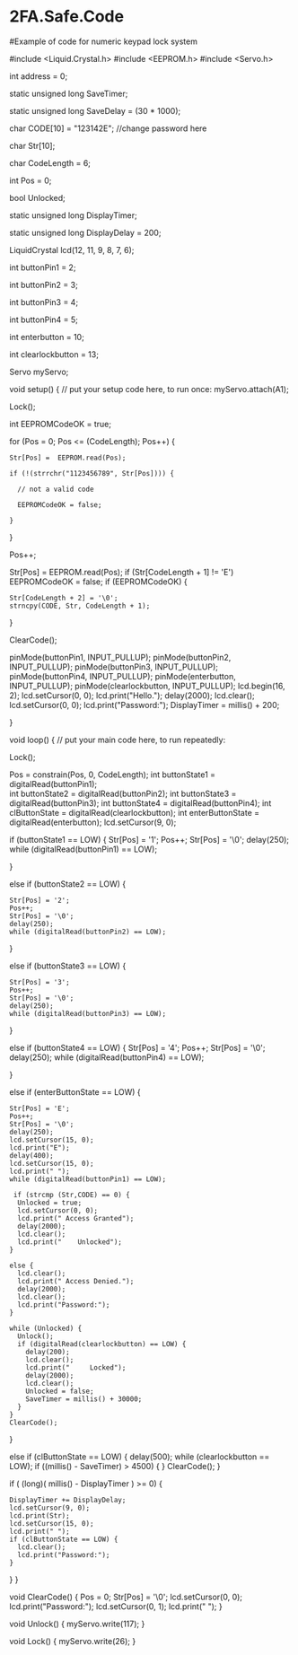 # 2FA.Safe.Code

#Example of code for numeric keypad lock system

#include <Liquid.Crystal.h>
#include <EEPROM.h>
#include <Servo.h>

int address = 0;

static unsigned long SaveTimer;                

static unsigned long SaveDelay = (30 * 1000); 

char CODE[10] = "123142E";  //change password here   

char Str[10]; 

char CodeLength = 6;

int Pos = 0;

bool Unlocked;

static unsigned long DisplayTimer; 

static unsigned long DisplayDelay = 200;

LiquidCrystal lcd(12, 11, 9, 8, 7, 6); 

int buttonPin1 = 2;   

int buttonPin2 = 3;

int buttonPin3 = 4;

int buttonPin4 = 5;

int enterbutton = 10; 

int clearlockbutton = 13;

Servo myServo; 

void setup() {
  // put your setup code here, to run once:
myServo.attach(A1);  

  Lock();

  int EEPROMCodeOK = true;

  for (Pos = 0; Pos <= (CodeLength); Pos++) {

    Str[Pos] =  EEPROM.read(Pos);

    if (!(strrchr("1123456789", Str[Pos]))) { 

      // not a valid code

      EEPROMCodeOK = false;

    }

  }

  Pos++;

  Str[Pos] =  EEPROM.read(Pos); 
  if (Str[CodeLength + 1] != 'E') EEPROMCodeOK = false; 
  if (EEPROMCodeOK) {

    Str[CodeLength + 2] = '\0';
    strncpy(CODE, Str, CodeLength + 1);

  }

  ClearCode();

  pinMode(buttonPin1, INPUT_PULLUP);
  pinMode(buttonPin2, INPUT_PULLUP);
  pinMode(buttonPin3, INPUT_PULLUP);
  pinMode(buttonPin4, INPUT_PULLUP);
  pinMode(enterbutton, INPUT_PULLUP);
  pinMode(clearlockbutton, INPUT_PULLUP);
  lcd.begin(16, 2);
  lcd.setCursor(0, 0);
  lcd.print("Hello.");
  delay(2000);
  lcd.clear();
  lcd.setCursor(0, 0);
  lcd.print("Password:");
  DisplayTimer = millis() + 200;

}

void loop() {
  // put your main code here, to run repeatedly:

Lock();

  Pos = constrain(Pos, 0, CodeLength);
  int buttonState1 = digitalRead(buttonPin1);  
  int buttonState2 = digitalRead(buttonPin2);
  int buttonState3 = digitalRead(buttonPin3);
  int buttonState4 = digitalRead(buttonPin4);
  int clButtonState = digitalRead(clearlockbutton);
  int enterButtonState = digitalRead(enterbutton);
  lcd.setCursor(9, 0);
  
  if (buttonState1 == LOW) {
    Str[Pos] = '1';
    Pos++;
    Str[Pos] = '\0';
    delay(250); 
    while (digitalRead(buttonPin1) == LOW); 

  }

  else if (buttonState2 == LOW) {

    Str[Pos] = '2';
    Pos++;
    Str[Pos] = '\0';
    delay(250); 
    while (digitalRead(buttonPin2) == LOW);

  }

  else if (buttonState3 == LOW) {

    Str[Pos] = '3';
    Pos++;
    Str[Pos] = '\0';
    delay(250); 
    while (digitalRead(buttonPin3) == LOW);

  }

  else if (buttonState4 == LOW) {
    Str[Pos] = '4';
    Pos++;
    Str[Pos] = '\0';
    delay(250); 
    while (digitalRead(buttonPin4) == LOW); 

  }

  else if (enterButtonState == LOW) {

    Str[Pos] = 'E';
    Pos++;
    Str[Pos] = '\0';
    delay(250);
    lcd.setCursor(15, 0);
    lcd.print("E");
    delay(400);
    lcd.setCursor(15, 0);
    lcd.print(" ");
    while (digitalRead(buttonPin1) == LOW); 

     if (strcmp (Str,CODE) == 0) {
      Unlocked = true;
      lcd.setCursor(0, 0);
      lcd.print(" Access Granted");
      delay(2000);
      lcd.clear();
      lcd.print("    Unlocked");
    } 

    else { 
      lcd.clear();
      lcd.print(" Access Denied.");
      delay(2000);
      lcd.clear();
      lcd.print("Password:");
    }

    while (Unlocked) {
      Unlock();
      if (digitalRead(clearlockbutton) == LOW) {
        delay(200);
        lcd.clear();
        lcd.print("     Locked");
        delay(2000);
        lcd.clear();
        Unlocked = false;
        SaveTimer = millis() + 30000;
      }
    }
    ClearCode();
  }

  else if (clButtonState == LOW) {
    delay(500);
    while (clearlockbutton == LOW);
    if ((millis() - SaveTimer) > 4500) {
    }
    ClearCode();
  }

  if ( (long)( millis() - DisplayTimer ) >= 0) {

    DisplayTimer += DisplayDelay;
    lcd.setCursor(9, 0); 
    lcd.print(Str);
    lcd.setCursor(15, 0);
    lcd.print(" ");
    if (clButtonState == LOW) {
      lcd.clear();
      lcd.print("Password:");
    }
  }
}

void ClearCode() {
  Pos = 0;
  Str[Pos] = '\0';
  lcd.setCursor(0, 0);
  lcd.print("Password:");
  lcd.setCursor(0, 1);
  lcd.print("          ");
}

void Unlock() {
  myServo.write(117);
}

void Lock() {
  myServo.write(26);
}

